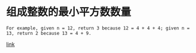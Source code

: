 # 组成整数的最小平方数数量

```
For example, given n = 12, return 3 because 12 = 4 + 4 + 4; given n = 13, return 2 because 13 = 4 + 9.
```

[link](https://leetcode-cn.com/problems/perfect-squares/solution/)